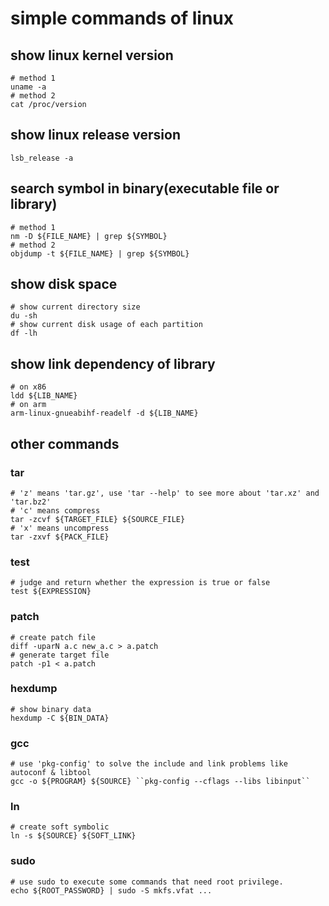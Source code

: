 simple commands of linux
======

## show linux kernel version
```shell
# method 1
uname -a
# method 2
cat /proc/version
```

## show linux release version
```
lsb_release -a
```

## search symbol in binary(executable file or library)
```shell
# method 1
nm -D ${FILE_NAME} | grep ${SYMBOL}
# method 2
objdump -t ${FILE_NAME} | grep ${SYMBOL}
```

## show disk space
```shell
# show current directory size
du -sh
# show current disk usage of each partition
df -lh
```

## show link dependency of library
```shell
# on x86
ldd ${LIB_NAME}
# on arm
arm-linux-gnueabihf-readelf -d ${LIB_NAME}
```

## other commands

### tar
```shell
# 'z' means 'tar.gz', use 'tar --help' to see more about 'tar.xz' and 'tar.bz2'
# 'c' means compress
tar -zcvf ${TARGET_FILE} ${SOURCE_FILE}
# 'x' means uncompress
tar -zxvf ${PACK_FILE}
```

### test
```shell
# judge and return whether the expression is true or false
test ${EXPRESSION}
```

### patch
```shell
# create patch file
diff -uparN a.c new_a.c > a.patch
# generate target file
patch -p1 < a.patch
```

### hexdump
```shell
# show binary data
hexdump -C ${BIN_DATA}
```

### gcc
```shell
# use 'pkg-config' to solve the include and link problems like autoconf & libtool
gcc -o ${PROGRAM} ${SOURCE} ``pkg-config --cflags --libs libinput``
```

### ln
```shell
# create soft symbolic
ln -s ${SOURCE} ${SOFT_LINK}
```

### sudo
```shell
# use sudo to execute some commands that need root privilege.
echo ${ROOT_PASSWORD} | sudo -S mkfs.vfat ...
```

